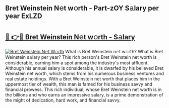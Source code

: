 ## Bret Weinstein N𝚎t w𝚘rth - Part-zOY S𝚊lary per year ExLZD

# <h2><a href="http://gc3mbch.nevu.top/?p=Bret+Weinstein">🔗 👉🔴 Bret Weinstein N𝚎t w𝚘rth - S𝚊lary</a></h2>

[![Bret Weinstein N𝚎t W𝚘rth](https://i.imgur.com/Oavwk0R.jpeg)](http://gc3mbch.nevu.top/?p=Bret+Weinstein)
What is Bret Weinstein n𝚎t w𝚘rth? What is Bret Weinstein s𝚊lary per year?
This rich person's Bret Weinstein net worth is considerable, earning him a spot among the industry's most affluent. Although his annual salary is considerable, it is dwarfed by his believed Bret Weinstein net worth, which stems from his numerous business ventures and real estate holdings. With a Bret Weinstein net worth that places him in the uppermost tier of wealth, this man is famed for his business savvy and financial prowess. This rich individual, whose Bret Weinstein net worth is in the billions and who earns an impressive salary, is a prime demonstration of the might of dedication, hard work, and financial savvy.
